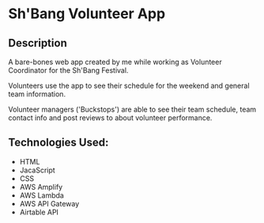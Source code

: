 # Sh'Bang Volunteer App

## Description
A bare-bones web app created by me while working as 
Volunteer Coordinator for the Sh'Bang Festival.

Volunteers use the app to see their schedule for
the weekend and general team information.

Volunteer managers ('Buckstops') are able to see 
their team schedule, team contact info and post reviews
to about volunteer performance.

## Technologies Used:

* HTML
* JacaScript
* CSS
* AWS Amplify
* AWS Lambda
* AWS API Gateway
* Airtable API



